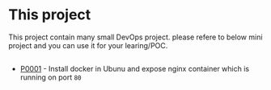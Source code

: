 # This project
This project contain many small DevOps project. please refere to below mini project and you can use it for your learing/POC.


##
- [P0001](https://github.com/rudrabiztech/devops-projects/tree/main/P0001) - Install docker in Ubunu and expose nginx container which is running on port `80`


